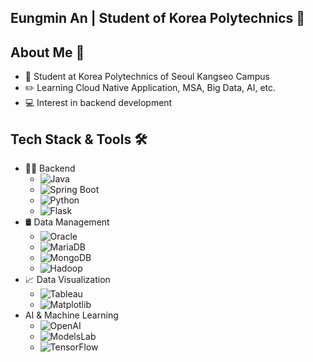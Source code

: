 ## Eungmin An | Student of Korea Polytechnics 👋

## About Me 💁
- 🌱 Student at Korea Polytechnics of Seoul Kangseo Campus
- ✏️ Learning Cloud Native Application, MSA, Big Data, AI, etc.
- 💻 Interest in backend development

## Tech Stack & Tools 🛠️
- 🧑‍💻 Backend
  -  ![Java](https://img.shields.io/badge/Java-ED8B00?style=for-the-badge&logo=java&logoColor=white)
  -  ![Spring Boot](https://img.shields.io/badge/Spring%20Boot-6DB33F?style=for-the-badge&logo=springboot&logoColor=white)
  -  ![Python](https://img.shields.io/badge/Python-3776AB?style=for-the-badge&logo=python&logoColor=white)
  -  ![Flask](https://img.shields.io/badge/Flask-000000?style=for-the-badge&logo=flask&logoColor=white)
- 🛢️ Data Management
  - ![Oracle](https://img.shields.io/badge/Oracle-F80000?style=for-the-badge&logo=oracle&logoColor=white)
  - ![MariaDB](https://img.shields.io/badge/MariaDB-003545?style=for-the-badge&logo=mariadb&logoColor=white)
  - ![MongoDB](https://img.shields.io/badge/MongoDB-47A248?style=for-the-badge&logo=mongodb&logoColor=white)
  - ![Hadoop](https://img.shields.io/badge/Hadoop-66CCFF?style=for-the-badge&logo=apachehadoop&logoColor=black)
- 📈 Data Visualization
  - ![Tableau](https://img.shields.io/badge/Tableau-E97627?style=for-the-badge&logo=tableau&logoColor=white)
  - ![Matplotlib](https://img.shields.io/badge/Matplotlib-3776AB?style=for-the-badge&logo=matplotlib&logoColor=white)
- AI & Machine Learning
  - ![OpenAI](https://img.shields.io/badge/OpenAI-412991?style=for-the-badge&logo=openai&logoColor=white)
  - ![ModelsLab](https://img.shields.io/badge/ModelsLab-0052CC?style=for-the-badge&logo=googlecolab&logoColor=white)
  - ![TensorFlow](https://img.shields.io/badge/TensorFlow-FF6F00?style=for-the-badge&logo=tensorflow&logoColor=white)
<!--
**masche14/masche14** is a ✨ _special_ ✨ repository because its `README.md` (this file) appears on your GitHub profile.

Here are some ideas to get you started:

- 🔭 I’m currently working on ...
- 🌱 I’m currently learning ...
- 👯 I’m looking to collaborate on ...
- 🤔 I’m looking for help with ...
- 💬 Ask me about ...
- 📫 How to reach me: ...
- 😄 Pronouns: ...
- ⚡ Fun fact: ...
-->
